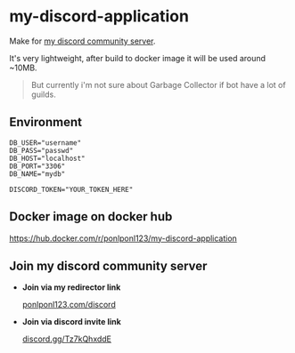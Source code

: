 # my-discord-application

Make for [my discord community server](https://ponlponl123.com/discord).

It's very lightweight, after build to docker image it will be used around ~10MB.

> But currently i'm not sure about Garbage Collector if bot have a lot of guilds.

## Environment
```env
DB_USER="username"
DB_PASS="passwd"
DB_HOST="localhost"
DB_PORT="3306"
DB_NAME="mydb"

DISCORD_TOKEN="YOUR_TOKEN_HERE"
```

## Docker image on docker hub

https://hub.docker.com/r/ponlponl123/my-discord-application

## Join my discord community server
- **Join via my redirector link**

    [ponlponl123.com/discord](https://ponlponl123.com/discord)

- **Join via discord invite link**

    [discord.gg/Tz7kQhxddE](https://discord.gg/Tz7kQhxddE)